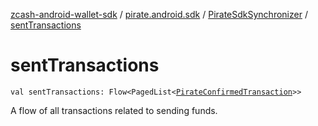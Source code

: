 [zcash-android-wallet-sdk](../../index.md) / [pirate.android.sdk](../index.md) / [PirateSdkSynchronizer](index.md) / [sentTransactions](./sent-transactions.md)

# sentTransactions

`val sentTransactions: Flow<PagedList<`[`PirateConfirmedTransaction`](../../pirate.android.sdk.db.entity/-confirmed-transaction/index.md)`>>`

A flow of all transactions related to sending funds.

